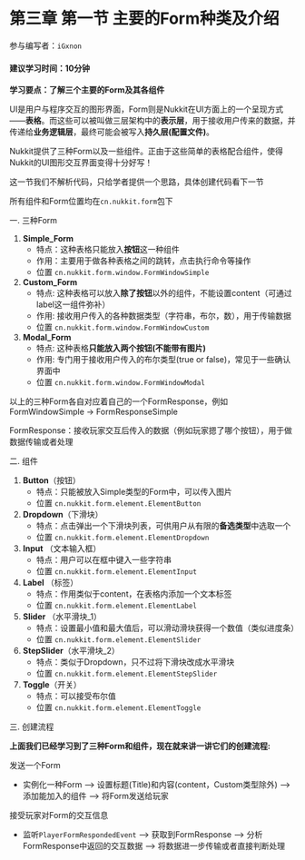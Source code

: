 # 第三章 第一节 主要的Form种类及介绍

参与编写者：`iGxnon`

#### 建议学习时间：10分钟

**学习要点：了解三个主要的Form及其各组件**

UI是用户与程序交互的图形界面，Form则是Nukkit在UI方面上的一个呈现方式——**表格**。而这些可以被叫做三层架构中的**表示层**，用于接收用户传来的数据，并传递给**业务逻辑层**，最终可能会被写入**持久层(配置文件)**。

Nukkit提供了三种Form以及一些组件。正由于这些简单的表格配合组件，使得Nukkit的UI图形交互界面变得十分好写！

这一节我们不解析代码，只给学者提供一个思路，具体创建代码看下一节

所有组件和Form位置均在`cn.nukkit.form`包下

一. 三种Form

1. **Simple_Form** 
   - 特点：这种表格只能放入**按钮**这一种组件
   - 作用：主要用于做各种表格之间的跳转，点击执行命令等操作
   - 位置 `cn.nukkit.form.window.FormWindowSimple`
2. **Custom_Form**
   - 特点: 这种表格可以放入**除了按钮**以外的组件，不能设置content（可通过label这一组件弥补）
   - 作用: 接收用户传入的各种数据类型（字符串，布尔，数），用于传输数据
   - 位置 `cn.nukkit.form.window.FormWindowCustom`
3. **Modal_Form**
   - 特点: 这种表格**只能放入两个按钮(不能带有图片)**
   - 作用: 专门用于接收用户传入的布尔类型(true or false)，常见于一些确认界面中
   - 位置 `cn.nukkit.form.window.FormWindowModal`

以上的三种Form各自对应着自己的一个FormResponse，例如FormWindowSimple -> FormResponseSimple

FormResponse：接收玩家交互后传入的数据（例如玩家摁了哪个按钮），用于做数据传输或者处理

二. 组件

1. **Button**（按钮）
   - 特点：只能被放入Simple类型的Form中，可以传入图片
   - 位置 `cn.nukkit.form.element.ElementButton`
2. **Dropdown**（下滑块）
   - 特点：点击弹出一个下滑块列表，可供用户从有限的**备选类型**中选取一个
   - 位置 `cn.nukkit.form.element.ElementDropdown`
3. **Input** （文本输入框）
   - 特点：用户可以在框中键入一些字符串
   - 位置 `cn.nukkit.form.element.ElementInput`
4. **Label** （标签）
   - 特点：作用类似于content，在表格内添加一个文本标签
   - 位置 `cn.nukkit.form.element.ElementLabel`
5. **Slider** （水平滑块_1）
   - 特点：设置最小值和最大值后，可以滑动滑块获得一个数值（类似进度条）
   - 位置 `cn.nukkit.form.element.ElementSlider`
6. **StepSlider**（水平滑块_2）
   - 特点：类似于Dropdown，只不过将下滑块改成水平滑块
   - 位置 `cn.nukkit.form.element.ElementStepSlider`
7. **Toggle**（开关）
   - 特点：可以接受布尔值
   - 位置 `cn.nukkit.form.element.ElementToggle`

三. 创建流程

**上面我们已经学习到了三种Form和组件，现在就来讲一讲它们的创建流程:**

发送一个Form

- 实例化一种Form ——> 设置标题(Title)和内容(content，Custom类型除外) ——> 添加能加入的组件 ——> 将Form发送给玩家

接受玩家对Form的交互信息

- 监听`PlayerFormRespondedEvent` ——> 获取到FormResponse ——> 分析FormResponse中返回的交互数据 ——> 将数据进一步传输或者直接判断处理
